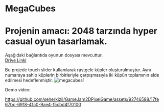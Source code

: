 # MegaCubes
# Projenin amacı: 2048 tarzında hyper casual oyun tasarlamak.

Aşağıdaki bağlantıda oyunun dosyası mevcuttur.<br/>
[Drive Linki](https://drive.google.com/file/d/1MOZ3qksPNwYswUvNJ4f0vYDjbuax1Kl6/view?usp=drive_link)<br/>


Bu projede touch slider kullanılarak rastgele küpler oluşturulmuştur. Aynı numaraya sahip küplerin birbirleriyle çarpışmasıyla iki küpün toplamının elde edilmesi hedeflenmiştir.
![megacubes1](https://github.com/seherkizil/MegaCubes/assets/92746588/b87bf60d-69db-46ec-bd4c-c86f520f8aaa)<br/>


Demo video:<br/>

https://github.com/seherkizil/GameJam2DPixelGame/assets/92746588/17fe67bc-6918-41a0-9ae4-f5cbd4f70100









